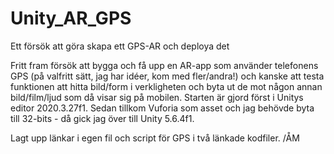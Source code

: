 # Unity_AR_GPS
 Ett försök att göra skapa ett GPS-AR och deploya det

Fritt fram försök att bygga och få upp en AR-app som använder telefonens GPS (på valfritt sätt, jag har idéer, kom med fler/andra!) och kanske att testa funktionen att hitta bild/form i verkligheten och byta ut de mot någon annan bild/film/ljud som då visar sig på mobilen. Starten är gjord först i Unitys editor 2020.3.27f1. Sedan tillkom Vuforia som asset och jag behövde byta till 32-bits - då gick jag över till Unity 5.6.4f1. 

Lagt upp länkar i egen fil och script för GPS i två länkade kodfiler. /ÅM
